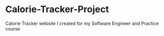# Calorie-Tracker-Project
Calorie Tracker website I created for my Software Engineer and Practice course
